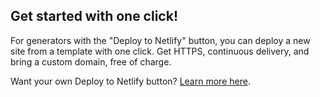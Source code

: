 ## Get started with one click!

For generators with the "Deploy to Netlify" button, you can deploy a new site from a template with one click. Get HTTPS, continuous delivery, and bring a custom domain, free of charge.

Want your own Deploy to Netlify button? [Learn more here](https://www.netlify.com/docs/deploy_button/).
